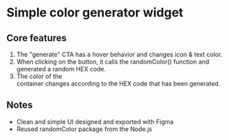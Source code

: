# Simple color generator widget

## Core features

1. The "generate" CTA has a hover behavior and changes icon & text color.
2. When clicking on the button, it calls the randomColor() function and generated a random HEX code.
3. The color of the <div> container changes according to the HEX code that has been generated.

## Notes

- Clean and simple UI designed and exported with Figma
- Reused randomColor package from the Node.js
